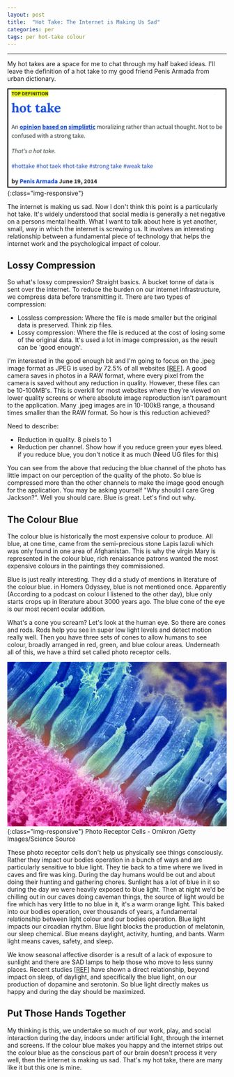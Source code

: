```yaml
---
layout: post
title:  "Hot Take: The Internet is Making Us Sad"
categories: per
tags: per hot-take colour
---
```

________________________________________________

My hot takes are a space for me to chat through my half baked ideas. I'll leave the definition of a hot take to my good friend Penis Armada from urban dictionary. 

![Hot Takes](/assets/hottake.jpg){:class="img-responsive"}

The internet is making us sad. Now I don't think this point is a particularly hot take. It's widely understood that social media is generally a net negative on a persons mental health.  What I want to talk about here is yet another, small, way in which the internet is screwing us. It involves an interesting relationship between a fundamental piece of technology that helps the internet work and the psychological impact of colour. 

## Lossy Compression

So what's lossy compression? Straight basics. A bucket tonne of data is sent over the internet. To reduce the burden on our internet infrastructure, we compress data before transmitting it. There are two types of compression:

- Lossless compression: Where the file is made smaller but the original data is preserved. Think zip files. 
- Lossy compression: Where the file is reduced at the cost of losing some of the original data. It's used a lot in image compression, as the result can be 'good enough'. 

I'm interested in the good enough bit and I'm going to focus on the .jpeg image format as JPEG is used by 72.5% of all websites [[REF](https://w3techs.com/technologies/details/im-jpeg/all/all)]. A good camera saves in photos in a RAW format, where every pixel from the camera is saved without any reduction in quality. However, these files can be 10-100MB's. This is overkill for most websites where they're viewed on lower quality screens or where absolute image reproduction isn't paramount to the application. Many .jpeg images are in 10-100kB range, a thousand times smaller than the RAW format. So how is this reduction achieved? 

Need to describe:
- Reduction in quality. 8 pixels to 1
- Reduction per channel. Show how if you reduce green your eyes bleed. if you reduce blue, you don't notice it as much (Need UG files for this)

You can see from the above that reducing the blue channel of the photo has little impact on our perception of the quality of the photo. So blue is compressed more than the other channels to make the image good enough for the application. You may be asking yourself "Why should I care Greg Jackson?". Well you should care. Blue is great. Let's find out why. 

## The Colour Blue

The colour blue is historically the most expensive colour to produce. All blue, at one time, came from the semi-precious stone Lapis lazuli which was only found in one area of Afghanistan. This is why the virgin Mary is represented in the colour blue, rich renaissance patrons wanted the most expensive colours in the paintings they commissioned. 

Blue is just really interesting. They did a study of mentions in literature of the colour blue. in Homers Odyssey, blue is not mentioned once. Apparently (According to a podcast on colour I listened to the other day), blue only starts crops up in literature about 3000 years ago. The blue cone of the eye is our most recent ocular addition.

What's a cone you scream? Let's look at the human eye. So there are cones and rods. Rods help you see in super low light levels and detect motion really well. Then you have three sets of cones to allow humans to see colour, broadly arranged in red, green, and blue colour areas. Underneath all of this, we have a third set called photo receptor cells. 

![Photoreceptors](/assets/eyephotoreceptors.jpg){:class="img-responsive"}
Photo Receptor Cells - Omikron /Getty Images/Science Source 

These photo receptor cells don't help us physically see things consciously. Rather they impact our bodies operation in a bunch of ways and are particularly sensitive to blue light. They tie back to a time where we lived in caves and fire was king. During the day humans would be out and about doing their hunting and gathering chores. Sunlight has a lot of blue in it so during the day we were heavily exposed to blue light. Then at night we'd be chilling out in our caves doing caveman things, the source of light would be fire which has very little to no blue in it, it's a warm orange light. This baked into our bodies operation, over thousands of years, a fundamental relationship between light colour and our bodies operation. Blue light impacts our circadian rhythm. Blue light blocks the production of melatonin, our sleep chemical. Blue means daylight, activity, hunting, and bants. Warm light means caves, safety, and sleep. 

We know seasonal affective disorder is a result of a lack of exposure to sunlight and there are SAD lamps to help those who move to less sunny places. Recent studies [[REF](https://www.sciencedirect.com/science/article/pii/S0092867418310201)] have shown a direct relationship, beyond impact on sleep, of daylight, and specifically the blue light, on our production of dopamine and serotonin. So blue light directly makes us happy and during the day should be maximized. 


## Put Those Hands Together

My thinking is this, we undertake so much of our work, play, and social interaction during the day, indoors under artificial light, through the internet and screens. If the colour blue makes you happy and the internet strips out the colour blue as the conscious part of our brain doesn't process it very well, then the internet is making us sad. That's my hot take, there are many like it but this one is mine. 